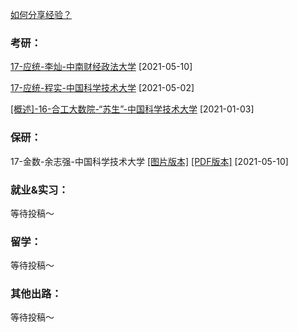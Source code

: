 [如何分享经验？](Preface/fenxiang.md)

### 考研：

[17-应统-李灿-中南财经政法大学](升学就业/数学科学学院/17-应统-李灿.md) [2021-05-10]

[17-应统-程实-中国科学技术大学](升学就业/数学科学学院/17-应统-程实.md) [2021-05-02]

[[概述]-16-合工大数院-“苏生”-中国科学技术大学](升学就业/数学科学学院/16-数学-苏生.md) [2021-01-03]

### 保研：

17-金数-余志强-中国科学技术大学 [[图片版本]](升学就业/数学科学学院/17-金数-余志强.md) [[PDF版本]](https://ahuer-leaplap.github.io/Impart-Inherit/升学就业/数学科学学院/17-金数-余志强.pdf)  [2021-05-10]

### 就业&实习：

等待投稿～

### 留学：

等待投稿～

### 其他出路：

等待投稿～